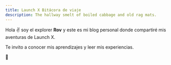 ```yaml
---
title: Launch X Bitácora de viaje
description: The hallway smelt of boiled cabbage and old rag mats.
---
```


Hola ✌️  soy el explorer **Rov** y este es mi blog personal donde compartiré mis aventuras de Launch X.

Te invito a conocer mis aprendizajes y leer mis experiencias.

🚀
